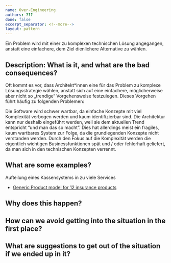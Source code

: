 ```yaml
---
name: Over-Engineering
authors: ???
done: false
excerpt_separator: <!--more-->
layout: pattern
---
```

Ein Problem wird mit einer zu komplexen technischen Lösung angegangen, anstatt eine einfachere, dem Ziel dienlichere Alternative zu wählen.<!--more-->

## Description: What is it, and what are the bad consequences?
Oft kommt es vor, dass Architekt*innen eine für das Problem zu komplexe Lösungsstrategie wählen, anstatt sich auf eine einfachere, möglicherweise aber nicht so „trendige“ Vorgehensweise festzulegen. Dieses Vorgehen führt häufig zu folgenden Problemen:

Die Software wird schwer wartbar, da einfache Konzepte mit viel Komplexität verbogen werden und kaum identifizierbar sind.
Die Architektur kann nur deshalb eingeführt werden, weil sie dem aktuellen Trend entspricht “und man das so macht”. Dies hat allerdings meist ein fragiles, kaum wartbares System zur Folge, da die grundlegenden Konzepte nicht verstanden werden.
Durch den Fokus auf die Komplexität werden die eigentlich wichtigen Businessfunktionen spät und / oder fehlerhaft geliefert, da man sich in den technischen Konzepten verrennt.

## What are some examples?
Aufteilung eines Kassensystems in zu viele Services
- [Generic Product model for 12 insurance products](../case_studies/generic_product_model_for_12_insurance_products.md)


## Why does this happen?
## How can we avoid getting into the situation in the first place?
## What are suggestions to get out of the situation if we ended up in it?

